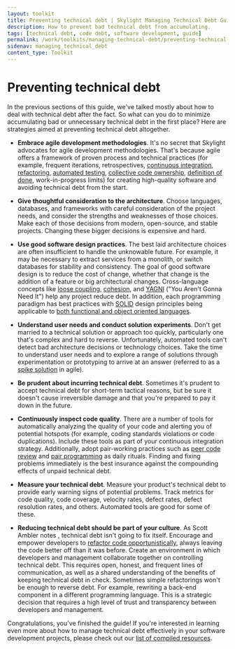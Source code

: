 ```yaml
---
layout: toolkit
title: Preventing technical debt | Skylight Managing Technical Debt Guide
description: How to prevent bad technical debt from accumulating.
tags: [technical debt, code debt, software development, guide]
permalink: /work/toolkits/managing-technical-debt/preventing-technical-debt/
sidenav: managing_technical_debt
content_type: Toolkit
---
```


# Preventing technical debt

In the previous sections of this guide, we've talked mostly about how to deal with technical debt after the fact. So what can you do to minimize accumulating bad or unnecessary technical debt in the first place? Here are strategies aimed at preventing technical debt altogether.

* **Embrace agile development methodologies**. It's no secret that Skylight advocates for agile development methodologies. That's because agile offers a framework of proven process and technical practices (for example, frequent iterations, retrospectives, [continuous integration](https://en.wikipedia.org/wiki/Continuous_integration), [refactoring](https://en.wikipedia.org/wiki/Code_refactoring), [automated testing](https://en.wikipedia.org/wiki/Test_automation), [collective code ownership](https://en.wikipedia.org/wiki/Extreme_programming_practices#Collective_code_ownership), [definition of done](https://18f.gsa.gov/2015/04/24/agile-developments-secret-weapon-transparency/), work-in-progress limits) for creating high-quality software and avoiding technical debt from the start.

* **Give thoughtful consideration to the architecture**. Choose languages, databases, and frameworks with careful consideration of the project needs, and consider the strengths and weaknesses of those choices. Make each of those decisions from modern, open-source, and stable projects. Changing these bigger decisions is expensive and hard.

* **Use good software design practices**. The best laid architecture choices are often insufficient to handle the unknowable future. For example, it may be necessary to extract services from a monolith, or switch databases for stability and consistency. The goal of good software design is to reduce the cost of change, whether that change is the addition of a feature or big architectural changes. Cross-language concepts like [loose coupling](https://en.wikipedia.org/wiki/Loose_coupling), [cohesion](https://en.wikipedia.org/wiki/Cohesion_%28computer_science%29), and [YAGNI](http://martinfowler.com/bliki/Yagni.html) ("You Aren't Gonna Need It") help any project reduce debt. In addition, each programming paradigm has best practices with [SOLID](https://en.wikipedia.org/wiki/SOLID_(object-oriented_design)) design principles being applicable to [both functional and object oriented languages](http://programmers.stackexchange.com/questions/165356/equivalent-of-solid-principles-for-functional-programming).

* **Understand user needs and conduct solution experiments**. Don't get married to a technical solution or approach too quickly, particularly one that's complex and hard to reverse. Unfortunately, automated tools can't detect bad architecture decisions or technology choices. Take the time to understand user needs and to explore a range of solutions through experimentation or prototyping to arrive at an answer (referred to as a [spike solution](http://www.extremeprogramming.org/rules/spike.html) in agile).

* **Be prudent about incurring technical debt**. Sometimes it's prudent to accept technical debt for short-term tactical reasons, but be sure it doesn't cause irreversible damage and that you're prepared to pay it down in the future.

* **Continuously inspect code quality**. There are a number of tools for automatically analyzing the quality of your code and alerting you of potential hotspots (for example, coding standards violations or code duplications). Include these tools as part of your continuous integration strategy. Additionally, adopt pair-working practices such as [peer code review](https://en.wikipedia.org/wiki/Software_peer_review) and [pair programming](https://18f.gsa.gov/2015/05/04/pair-programming-why-two-heads-are-better-than-one/) as daily rituals. Finding and fixing problems immediately is the best insurance against the compounding effects of unpaid technical debt.

* **Measure your technical debt**. Measure your product's technical debt to provide early warning signs of potential problems. Track metrics for code quality, code coverage, velocity rates, defect rates, defect resolution rates, and others. Automated tools are good for some of these.

* **Reducing technical debt should be part of your culture**. As Scott Ambler notes <!-- [notes](https://disciplinedagiledelivery.wordpress.com/2013/11/10/technical-debt/) -->, technical debt isn't going to fix itself. Encourage and empower developers to [refactor code opportunistically](https://martinfowler.com/bliki/OpportunisticRefactoring.html), always leaving the code better off than it was before. Create an environment in which developers and management collaborate together on controlling technical debt. This requires open, honest, and frequent lines of communication, as well as a shared understanding of the benefits of keeping technical debt in check. Sometimes simple refactorings won't be enough to reverse debt. For example, rewriting a back-end component in a different programming language. This is a strategic decision that requires a high level of trust and transparency between developers and management.

Congratulations, you've finished the guide! If you're interested in learning even more about how to manage technical debt effectively in your software development projects, please check out our [list of compiled resources](/work/toolkits/managing-technical-debt/resources/).
